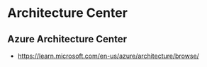 # Architecture Center
## Azure Architecture Center
- https://learn.microsoft.com/en-us/azure/architecture/browse/
